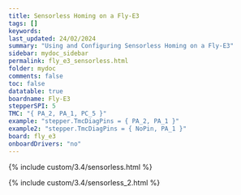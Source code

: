 ```yaml
---
title: Sensorless Homing on a Fly-E3
tags: []
keywords: 
last_updated: 24/02/2024
summary: "Using and Configuring Sensorless Homing on a Fly-E3"
sidebar: mydoc_sidebar
permalink: fly_e3_sensorless.html
folder: mydoc
comments: false
toc: false
datatable: true
boardname: Fly-E3
stepperSPI: 5
TMC: "{ PA_2, PA_1, PC_5 }"
example: "stepper.TmcDiagPins = { PA_2, PA_1 }"
example2: "stepper.TmcDiagPins = { NoPin, PA_1 }"
board: fly_e3
onboardDrivers: "no"
---
```


{% include custom/3.4/sensorless.html %}

{% include custom/3.4/sensorless_2.html %}
